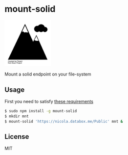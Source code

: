 # mount-solid
<img src="https://raw.githubusercontent.com/nicola/mount-solid/master/logo.png" width="30%">

Mount a solid endpoint on your file-system

## Usage

First you need to satisfy [these requirements](https://github.com/mafintosh/fuse-bindings#requirements)

```bash
$ sudo npm install -g mount-solid
$ mkdir mnt
$ mount-solid 'https://nicola.databox.me/Public' mnt &
```

## License
MIT
